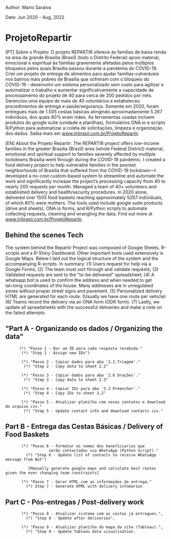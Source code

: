 Author: Mario Saraiva

Date: Jun 2020 - Aug, 2022

# ProjetoRepartir

[PT] Sobre o Projeto:
O projeto REPARTIR oferece às famílias de baixa renda na área da grande Brasília (Brasil) (todo o Distrito Federal) apoio material, emocional e espiritual às famílias gravemente afetadas pelos múltiplos bloqueios pelos quais Brasília passou durante a pandemia do COVID-19. Criei um projeto de entrega de alimentos para ajudar famílias vulneráveis nos bairros mais pobres de Brasília que sofreram com o bloqueio do COVID-19 - desenvolvi um sistema personalizado sem custo para agilizar e automatizar o trabalho e aumentar significativamente a capacidade de processamento do projeto de 40 para cerca de 200 pedidos por mês. Gerenciou uma equipe de mais de 40 voluntários e estabeleceu procedimentos de entrega e saúde/segurança. Somente em 2020, foram entregues mais de 1.505 cestas básicas atingindo aproximadamente 5.267 indivíduos, dos quais 80% eram mães. As ferramentas usadas incluem produtos do google suite (unidade e planilhas), formulários ONA.io e scripts R/Python para automatizar a coleta de solicitações, limpeza e organização dos dados. Saiba mais em www.iirbrasil.com.br/ProjetoRepartir.

[EN] About the Projeto Repartir:
The REPARTIR project offers low-income families in the greater Brasilia (Brazil) area (whole Federal District) material, emotional and spiritual support to families severely affected by multiple lockdowns Brasilia went through during the COVID-19 pandemic. I created a food delivery project to help vulnerable families in the poorest neighborhoods of Brasilia that suffered from the COVID-19 lockdown—I developed a no-cost custom-based system to streamline and automate the work and significantly increase the project’s processing capacity from 40 to nearly 200 requests per month. Managed a team of 40+ volunteers and established delivery and health/security procedures. In 2020 alone, delivered over 1505 food baskets reaching approximately 5267 individuals, of which 80% were mothers. The tools used include google suite products (drive and sheets), ONA.io forms, and R/Python scripts to automate collecting requests, cleaning and wrangling the data. Find out more at www.iirbrasil.com.br/ProjetoRepartir.


## Behind the scenes Tech

The system behind the Repartir Project was composed of Google Sheets, R-scripts and a R-Shiny Dashboard. Other important tools used extensively is Google Maps. Below I laid out the logical structure of the system and the accompanying R-scripts. In summary:
  (1) Users request for help via a Google Forms;
  (2) The team must sort through and validate requests;
  (3) Validated requests are sent to the "to-be delivered" spreadsheet;
  (4) A whatsapp bot is used to confirm the address and when needed to get lat+long coordinates of the house. Many addresses are in unregulated zones without proper street signs and pavement.
  (5) Personalized delivery HTML are generated for each route. (Usually we have one route per vehicle)
  (6) Teams record the delivery via an ONA form (ODK form).
  (7) Lastly, we update all spreadsheets with the successful deliveries and make a note on the failed attempts.

## "Part A - Organizando os dados / Organizing the data"
          (*) "Passo 1 - Dar um ID para cada resposta recebida."
           (*) "Step 1 - Assign new IDs")

           (*) "Passo 2 - Copiar dados para aba '2.2.Triagem'."
            (*) "Step 2 - Copy data to sheet 2.2"
           
           (*) "Passo 3 - Copiar dados para aba '2.6 Orações'."
            (*) "Step 3 - Copy data to sheet 2.3"
           
           (*) "Passo 4 - Copiar IDs para aba '3.2 Preencher'."
            (*) "Step 4 - Copy IDs to sheet 3.2"
           
           (*) "Passo 5 - Atualizar planilha com novos contatos e download do arquivo csv."
            (*) "Step 5 - Update contact info and download contacts csv."


## Part B - Entrega das Cestas Básicas / Delivery of Food Baskets
           (*) "Passo 6 - Formatar os nomes dos beneficiarios que 
                       serão contactados via WhatsApp (Python Script)."
             (*) "Step 6 - Update list of contacts to receive WhatsApp message from Bot")
              
              [Manually generate google maps and calculate best routes given the ever changing team constraints]
              
           (*) "Passo 7 - Gerar HTML com as informações de entrega."
             (*) Step 7 - Generate HTML with delivery infomarion
              
## Part C - Pós-entregas / Post-delivery work
           
           (*) "Passo 8 - Atualizar sistema com as cestas já entregues.",
             (*) "Step 8 - Update after deliveries",
              
           (*) "Passo 9 - Atualizar planilha do mapa do site (Tableau).",
             (*) "Step 9 - Update Tableau data vizualisation.
             
             
